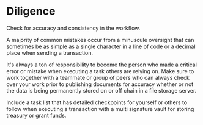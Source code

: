 # Diligence

Check for accuracy and consistency in the workflow.

A majority of common mistakes occur from a minuscule oversight that can sometimes be as simple as a single character in a line of code or a decimal place when sending a transaction.

It's always a ton of responsibility to become the person who made a critical error or mistake when executing a task others are relying on. Make sure to work together with a teammate or group of peers who can always check over your work prior to publishing documents for accuracy whether or not the data is being permanently stored on or off chain in a file storage server.


Include a task list that has detailed checkpoints for yourself or others to follow when executing a transaction with a multi signature vault for storing treasury or grant funds.
